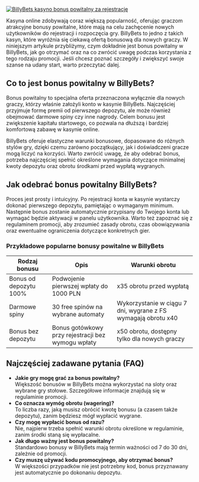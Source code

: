 [![BillyBets kasyno bonus powitalny za rejestrację](https://123-caf.pages.dev/gitsignup.png)](https://vrmoo.ru/Bt82HjjY)

<p>Kasyna online zdobywają coraz większą popularność, oferując graczom atrakcyjne bonusy powitalne, które mają na celu zachęcenie nowych użytkowników do rejestracji i rozpoczęcia gry. BillyBets to jedno z takich kasyn, które wyróżnia się ciekawą ofertą bonusową dla nowych graczy. W niniejszym artykule przybliżymy, czym dokładnie jest bonus powitalny w BillyBets, jak go otrzymać oraz na co zwrócić uwagę podczas korzystania z tego rodzaju promocji. Jeśli chcesz poznać szczegóły i zwiększyć swoje szanse na udany start, warto przeczytać dalej.</p>  <h2>Co to jest bonus powitalny w BillyBets?</h2> <p>Bonus powitalny to specjalna oferta przeznaczona wyłącznie dla nowych graczy, którzy właśnie założyli konto w kasynie BillyBets. Najczęściej przyjmuje formę premii od pierwszego depozytu, ale może również obejmować darmowe spiny czy inne nagrody. Celem bonusu jest zwiększenie kapitału startowego, co pozwala na dłuższą i bardziej komfortową zabawę w kasynie online.</p> <p>BillyBets oferuje elastyczne warunki bonusowe, dopasowane do różnych stylów gry, dzięki czemu zarówno początkujący, jak i doświadczeni gracze mogą liczyć na korzyści. Warto zwrócić uwagę, że aby odebrać bonus, potrzeba najczęściej spełnić określone wymagania dotyczące minimalnej kwoty depozytu oraz obrotu środkami przed wypłatą wygranych.</p>  <h2>Jak odebrać bonus powitalny BillyBets?</h2> <p>Proces jest prosty i intuicyjny. Po rejestracji konta w kasynie wystarczy dokonać pierwszego depozytu, pamiętając o wymaganym minimum. Następnie bonus zostanie automatycznie przypisany do Twojego konta lub wymagać będzie aktywacji w panelu użytkownika. Warto też zapoznać się z regulaminem promocji, aby zrozumieć zasady obrotu, czas obowiązywania oraz ewentualne ograniczenia dotyczące konkretnych gier.</p>  <h3>Przykładowe popularne bonusy powitalne w BillyBets</h3> <table>   <thead>     <tr>       <th>Rodzaj bonusu</th>       <th>Opis</th>       <th>Warunki obrotu</th>     </tr>   </thead>   <tbody>     <tr>       <td>Bonus od depozytu 100%</td>       <td>Podwojenie pierwszej wpłaty do 1000 PLN</td>       <td>x35 obrotu przed wypłatą</td>     </tr>     <tr>       <td>Darmowe spiny</td>       <td>30 free spinów na wybrane automaty</td>       <td>Wykorzystanie w ciągu 7 dni, wygrane z FS wymagają obrotu x40</td>     </tr>     <tr>       <td>Bonus bez depozytu</td>       <td>Bonus gotówkowy przy rejestracji bez wymogu wpłaty</td>       <td>x50 obrotu, dostępny tylko dla nowych graczy</td>     </tr>   </tbody> </table>  <h2>Najczęściej zadawane pytania (FAQ)</h2> <ul>   <li><strong>Jakie gry mogę grać za bonus powitalny?</strong><br>Większość bonusów w BillyBets można wykorzystać na sloty oraz wybrane gry stołowe. Szczegółowe informacje znajdują się w regulaminie promocji.</li>   <li><strong>Co oznacza wymóg obrotu (wagering)?</strong><br>To liczba razy, jaką musisz obrócić kwotę bonusu (a czasem także depozytu), zanim będziesz mógł wypłacić wygrane.</li>   <li><strong>Czy mogę wypłacić bonus od razu?</strong><br>Nie, najpierw trzeba spełnić warunki obrotu określone w regulaminie, zanim środki staną się wypłacalne.</li>   <li><strong>Jak długo ważny jest bonus powitalny?</strong><br>Standardowo bonusy w BillyBets mają termin ważności od 7 do 30 dni, zależnie od promocji.</li>   <li><strong>Czy muszę używać kodu promocyjnego, aby otrzymać bonus?</strong><br>W większości przypadków nie jest potrzebny kod, bonus przyznawany jest automatycznie po dokonaniu depozytu.</li> </ul>